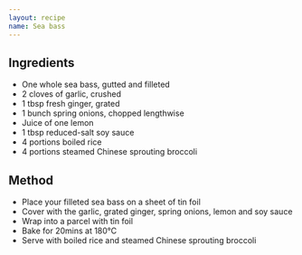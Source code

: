 ```yaml
---
layout: recipe
name: Sea bass
---
```


## Ingredients

- One whole sea bass, gutted and filleted
- 2 cloves of garlic, crushed
- 1 tbsp fresh ginger, grated
- 1 bunch spring onions, chopped lengthwise
- Juice of one lemon
- 1 tbsp reduced-salt soy sauce
- 4 portions boiled rice
- 4 portions steamed Chinese sprouting broccoli

## Method

- Place your filleted sea bass on a sheet of tin foil
- Cover with the garlic, grated ginger, spring onions, lemon and soy sauce
- Wrap into a parcel with tin foil
- Bake for 20mins at 180°C
- Serve with boiled rice and steamed Chinese sprouting broccoli

